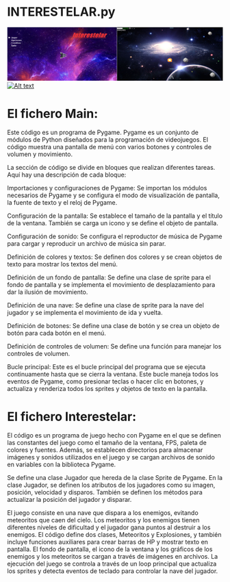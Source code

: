 # INTERESTELAR.py
![This is an image](https://github.com/aplprogramacion/INTERESTELAR.py/blob/master/Captura%20de%20pantalla%20(13).png)
[![Alt text](https://img.youtube.com/vi/configuroweb/0.jpg)](https://www.youtube.com/watch?v=fL6GdtiRC5E)
# El fichero Main:
Este código es un programa de Pygame. Pygame es un conjunto de módulos de Python diseñados para la programación de videojuegos. El código muestra una pantalla de menú con varios botones y controles de volumen y movimiento.

La sección de código se divide en bloques que realizan diferentes tareas. Aquí hay una descripción de cada bloque:

Importaciones y configuraciones de Pygame: Se importan los módulos necesarios de Pygame y se configura el modo de visualización de pantalla, la fuente de texto y el reloj de Pygame.

Configuración de la pantalla: Se establece el tamaño de la pantalla y el título de la ventana. También se carga un icono y se define el objeto de pantalla.

Configuración de sonido: Se configura el reproductor de música de Pygame para cargar y reproducir un archivo de música sin parar.

Definición de colores y textos: Se definen dos colores y se crean objetos de texto para mostrar los textos del menú.

Definición de un fondo de pantalla: Se define una clase de sprite para el fondo de pantalla y se implementa el movimiento de desplazamiento para dar la ilusión de movimiento.

Definición de una nave: Se define una clase de sprite para la nave del jugador y se implementa el movimiento de ida y vuelta.

Definición de botones: Se define una clase de botón y se crea un objeto de botón para cada botón en el menú.

Definición de controles de volumen: Se define una función para manejar los controles de volumen.

Bucle principal: Este es el bucle principal del programa que se ejecuta continuamente hasta que se cierra la ventana. Este bucle maneja todos los eventos de Pygame, como presionar teclas o hacer clic en botones, y actualiza y renderiza todos los sprites y objetos de texto en la pantalla.

# El fichero Interestelar:
El código es un programa de juego hecho con Pygame en el que se definen las constantes del juego como el tamaño de la ventana, FPS, paleta de colores y fuentes. Además, se establecen directorios para almacenar imágenes y sonidos utilizados en el juego y se cargan archivos de sonido en variables con la biblioteca Pygame.

Se define una clase Jugador que hereda de la clase Sprite de Pygame. En la clase Jugador, se definen los atributos de los jugadores como su imagen, posición, velocidad y disparos. También se definen los métodos para actualizar la posición del jugador y disparar.

 El juego consiste en una nave que dispara a los enemigos, evitando meteoritos que caen del cielo. Los meteoritos y los enemigos tienen diferentes niveles de dificultad y el jugador gana puntos al destruir a los enemigos. El código define dos clases, Meteoritos y Explosiones, y también incluye funciones auxiliares para crear barras de HP y mostrar texto en pantalla. El fondo de pantalla, el icono de la ventana y los gráficos de los enemigos y los meteoritos se cargan a través de imágenes en archivos. La ejecución del juego se controla a través de un loop principal que actualiza los sprites y detecta eventos de teclado para controlar la nave del jugador.
